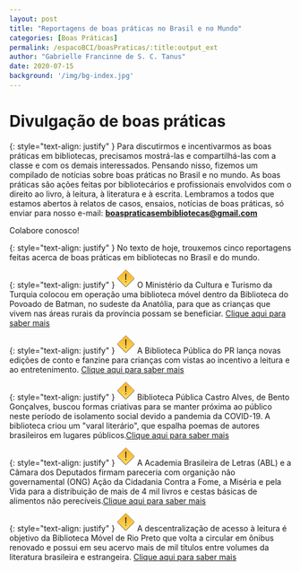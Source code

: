 ```yaml
---
layout: post
title: "Reportagens de boas práticas no Brasil e no Mundo"
categories: [Boas Práticas]
permalink: /espacoBCI/boasPraticas/:title:output_ext
author: "Gabrielle Francinne de S. C. Tanus"
date: 2020-07-15
background: '/img/bg-index.jpg'
---
```

# Divulgação de boas práticas

{: style="text-align: justify" }
Para discutirmos e incentivarmos as boas práticas em bibliotecas, precisamos mostrá-las e compartilhá-las com a classe e com os demais interessados. Pensando nisso, fizemos um compilado de notícias sobre boas práticas no Brasil e no mundo. As boas práticas são ações feitas por bibliotecários e profissionais envolvidos com o direito ao livro, à leitura, à literatura e à escrita. Lembramos a todos que estamos abertos à relatos de casos, ensaios, notícias de boas práticas, só enviar para nosso e-mail: **boaspraticasembibliotecas@gmail.com**

Colabore conosco!

{: style="text-align: justify" }
No texto de hoje, trouxemos cinco reportagens feitas acerca de boas práticas em bibliotecas no Brasil e do mundo. 

{: style="text-align: justify" }
![](/img/warning.png) O Ministério da Cultura e Turismo da Turquia colocou em operação uma biblioteca móvel dentro da Biblioteca do Povoado de Batman, no sudeste da Anatólia, para que as crianças que vivem nas áreas rurais da província possam se beneficiar. [Clique aqui para saber mais](https://www.trt.net.tr/portuguese/cultura-e-arte/2020/07/08/entra-em-servico-a-biblioteca-movel-para-criancas-que-vivem-em-areas-rurais-1451073)

{: style="text-align: justify" }
![](/img/warning.png) A Biblioteca Pública do PR lança novas edições de conto e fanzine para crianças com vistas ao incentivo a leitura e ao entretenimento. [Clique aqui para saber mais](https://www.tribunapr.com.br/noticias/curitiba-regiao/biblioteca-publica-do-pr-lanca-novas-edicoes-de-conto-e-fanzine-para-criancas/)

{: style="text-align: justify" }
![](/img/warning.png) Biblioteca Pública Castro Alves, de Bento Gonçalves, buscou formas criativas para se manter próxima ao público neste período de isolamento social devido a pandemia da COVID-19. A biblioteca criou um "varal literário", que espalha poemas de autores brasileiros em lugares públicos.[Clique aqui para saber mais](http://pioneiro.clicrbs.com.br/rs/cultura-e-tendencias/noticia/2020/06/iniciativa-da-biblioteca-publica-de-bento-goncalves-espalha-varais-com-poemas-pela-cidade-12525287.html?fbclid=IwAR2Fdvk0XLpRKQ9CFooF1kSzsJO9IK0elIJwnpwzzje-uPfBde7aPfHNKSI)

{: style="text-align: justify" }
![](/img/warning.png) A Academia Brasileira de Letras (ABL) e a Câmara dos Deputados firmam pareceria com organição não governamental (ONG) Ação da Cidadania Contra a Fome, a Miséria e pela Vida para a distribuição de mais de 4 mil livros e cestas básicas de alimentos não perecíveis.[Clique aqui para saber mais](https://www.opopularjm.com.br/mais-de-45-mil-livros-serao-distribuidos-junto-com-cestas-basicas/?fbclid=IwAR0VHWhGdY6mqpGG57cOqdTX8Zo1IkjvnYBuV5IpgcNWZTXrssN3QMsIv5g)

{: style="text-align: justify" }
![](/img/warning.png) A descentralização de acesso à leitura é objetivo da Biblioteca Móvel de Rio Preto que volta a circular em ônibus renovado e possui em seu acervo mais de mil títulos entre volumes da literatura brasileira e estrangeira. [Clique aqui para saber mais](https://www.diariodaregiao.com.br/cultura/2020/07/1199218-biblioteca-movel-de-rio-preto-volta-a-circular-dia-13.html?fbclid=IwAR0ukLPUF_7gRkiBjR-rKg-9TURS_psHxuk9IMHkCSn3P_6sboKDt281JRU)